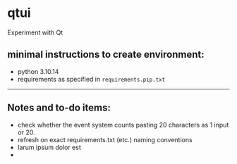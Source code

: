 # qtui
Experiment with Qt

## minimal instructions to create environment:
- python 3.10.14
- requirements as specified in `requirements.pip.txt`


----
## Notes and to-do items:

- check whether the event system counts pasting 20 characters as 1 input or 20.
- refresh on exact requirements.txt (etc.) naming conventions
- larum ipsum dolor est
- 